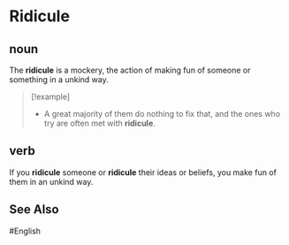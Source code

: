 # Ridicule 

## noun

The **ridicule** is a mockery, the action of making fun of someone or something in a unkind way.

> [!example]
> - A great majority of them do nothing to fix that, and the ones who try are often met with **ridicule**. 

## verb

If you **ridicule** someone or **ridicule** their ideas or beliefs, you make fun of them in an unkind way.

## See Also 

#English 
